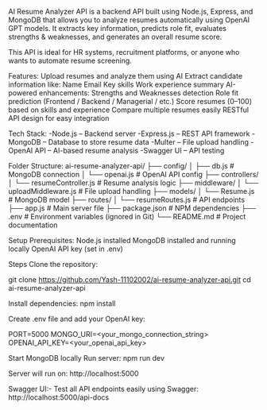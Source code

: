 AI Resume Analyzer API is a backend API built using Node.js, Express, and MongoDB that allows you to analyze resumes automatically using OpenAI GPT models.
It extracts key information, predicts role fit, evaluates strengths & weaknesses, and generates an overall resume score.

This API is ideal for HR systems, recruitment platforms, or anyone who wants to automate resume screening.

Features:
Upload resumes and analyze them using AI
Extract candidate information like:
Name
Email
Key skills
Work experience summary
AI-powered enhancements:
Strengths and Weaknesses detection
Role fit prediction (Frontend / Backend / Managerial / etc.)
Score resumes (0–100) based on skills and experience
Compare multiple resumes easily
RESTful API design for easy integration

Tech Stack:
-Node.js – Backend server
-Express.js – REST API framework
-MongoDB – Database to store resume data
-Multer – File upload handling
-OpenAI API – AI-based resume analysis
-Swagger UI – API testing

Folder Structure:
ai-resume-analyzer-api/
├── config/
│   ├── db.js          # MongoDB connection
│   └── openai.js      # OpenAI API config
├── controllers/
│   └── resumeController.js  # Resume analysis logic
├── middleware/
│   └── uploadMiddleware.js  # File upload handling
├── models/
│   └── Resume.js      # MongoDB model
├── routes/
│   └── resumeRoutes.js # API endpoints
├── app.js             # Main server file
├── package.json       # NPM dependencies
├── .env               # Environment variables (ignored in Git)
└── README.md          # Project documentation

Setup
Prerequisites:
Node.js installed
MongoDB installed and running locally
OpenAI API key (set in .env)

Steps
Clone the repository:

git clone https://github.com/Yash-11102002/ai-resume-analyzer-api.git
cd ai-resume-analyzer-api

Install dependencies:
npm install

Create .env file and add your OpenAI key:

PORT=5000
MONGO_URI=<your_mongo_connection_string>
OPENAI_API_KEY=<your_openai_api_key>

Start MongoDB locally
Run server:
npm run dev

Server will run on: http://localhost:5000

Swagger UI:-
Test all API endpoints easily using Swagger:
http://localhost:5000/api-docs